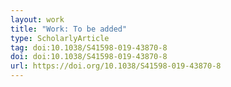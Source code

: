 ```yaml
---
layout: work
title: "Work: To be added"
type: ScholarlyArticle
tag: doi:10.1038/S41598-019-43870-8
doi: doi:10.1038/S41598-019-43870-8
url: https://doi.org/10.1038/S41598-019-43870-8
---
```

